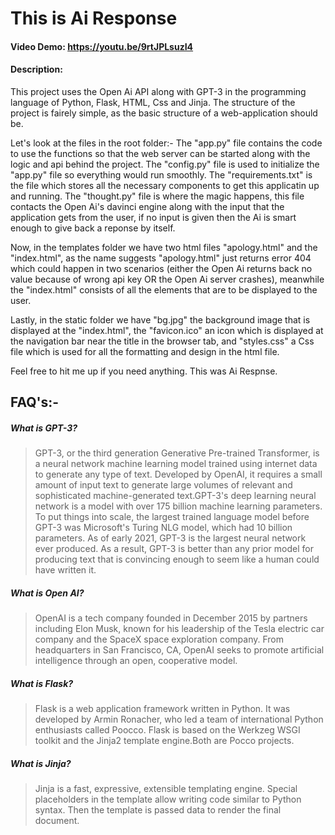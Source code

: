 # This is Ai Response
#### Video Demo:  <https://youtu.be/9rtJPLsuzI4>
#### Description:
This project uses the Open Ai API along with GPT-3 in the programming language of Python, Flask, HTML, Css and Jinja.
The structure of the project is fairely simple, as the basic structure of a web-application should be.

Let's look at the files in the root folder:-
The "app.py" file contains the code to use the functions so that the web server can be started along with the logic and api behind the project.
The "config.py" file is used to initialize the "app.py" file so everything would run smoothly.
The "requirements.txt" is the file which stores all the necessary components to get this applicatin up and running.
The "thought.py" file is where the magic happens, this file contacts the Open Ai's davinci engine along with the input that the application gets from the user, if no input is given then the Ai is smart enough to give back a reponse by itself.

Now, in the templates folder we have two html files "apology.html" and the "index.html", as the name suggests "apology.html" just returns error 404 which could happen in two scenarios (either the Open Ai returns back no value because of wrong api key OR the Open Ai server crashes), meanwhile the "index.html" consists of all the elements that are to be displayed to the user.

Lastly, in the static folder we have "bg.jpg" the background image that is displayed at the "index.html", the "favicon.ico" an icon which is displayed at the navigation bar near the title in the browser tab, and "styles.css" a Css file which is used for all the formatting and design in the html file.

Feel free to hit me up if you need anything.
This was Ai Respnse.

## FAQ's:-

##### What is GPT-3?
> GPT-3, or the third generation Generative Pre-trained Transformer, is a neural network machine learning model trained using internet data to generate any type of text. Developed by OpenAI, it requires a small amount of input text to generate large volumes of relevant and sophisticated machine-generated text.GPT-3's deep learning neural network is a model with over 175 billion machine learning parameters. To put things into scale, the largest trained language model before GPT-3 was Microsoft's Turing NLG model, which had 10 billion parameters. As of early 2021, GPT-3 is the largest neural network ever produced. As a result, GPT-3 is better than any prior model for producing text that is convincing enough to seem like a human could have written it.

##### What is Open AI?
> OpenAI is a tech company founded in December 2015 by partners including Elon Musk, known for his leadership of the Tesla electric car company and the SpaceX space exploration company. From headquarters in San Francisco, CA, OpenAI seeks to promote artificial intelligence through an open, cooperative model.

##### What is Flask?
> Flask is a web application framework written in Python. It was developed by Armin Ronacher, who led a team of international Python enthusiasts called Poocco. Flask is based on the Werkzeg WSGI toolkit and the Jinja2 template engine.Both are Pocco projects.

##### What is Jinja?
> Jinja is a fast, expressive, extensible templating engine. Special placeholders in the template allow writing code similar to Python syntax. Then the template is passed data to render the final document.
